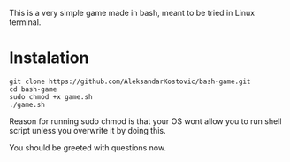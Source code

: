 This is a very simple game made in bash, meant to be tried in Linux terminal.

# Instalation

```
git clone https://github.com/AleksandarKostovic/bash-game.git
cd bash-game
sudo chmod +x game.sh
./game.sh
```
Reason for running sudo chmod is that your OS wont allow you to run shell script unless you overwrite it by doing this. 

You should be greeted with questions now.
